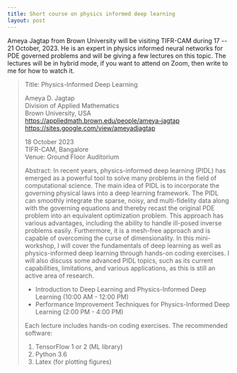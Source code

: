 ```yaml
---
title: Short course on physics informed deep learning
layout: post
---
```


Ameya Jagtap from Brown University will be visiting TIFR-CAM during 17 -- 21 October, 2023. He is an expert in physics informed neural networks for PDE governed problems and will be giving a few lectures on this topic. The lectures will be in hybrid mode, if you want to attend on Zoom, then write to me for how to watch it.

> Title: Physics-Informed Deep Learning
>
> Ameya D. Jagtap  
> Division of Applied Mathematics  
> Brown University, USA  
> https://appliedmath.brown.edu/people/ameya-jagtap  
> https://sites.google.com/view/ameyadjagtap  
>
> 18 October 2023  
> TIFR-CAM, Bangalore  
> Venue: Ground Floor Auditorium
>
> Abstract: In recent years, physics-informed deep learning (PIDL) has emerged as a powerful tool to solve many problems in the field of computational science. The main idea of PIDL is to incorporate the governing physical laws into a deep learning framework. The PIDL can smoothly integrate the sparse, noisy, and multi-fidelity data along with the governing equations and thereby recast the original PDE problem into an equivalent optimization problem. This approach has various advantages, including the ability to handle ill-posed inverse problems easily. Furthermore, it is a mesh-free approach and is capable of overcoming the curse of dimensionality. In this mini-workshop, I will cover the fundamentals of deep learning as well as physics-informed deep learning through hands-on coding exercises. I will also discuss some advanced PIDL topics, such as its current capabilities, limitations, and various applications, as this is still an active area of research.
>
> * Introduction to Deep Learning and Physics-Informed Deep Learning (10:00 AM - 12:00 PM)
> * Performance Improvement Techniques for Physics-Informed Deep Learning (2:00 PM - 4:00 PM)
>
> Each lecture includes hands-on coding exercises.  The recommended software:
>
> 1. TensorFlow 1 or 2 (ML library)
> 2. Python 3.6
> 3. Latex (for plotting figures)
